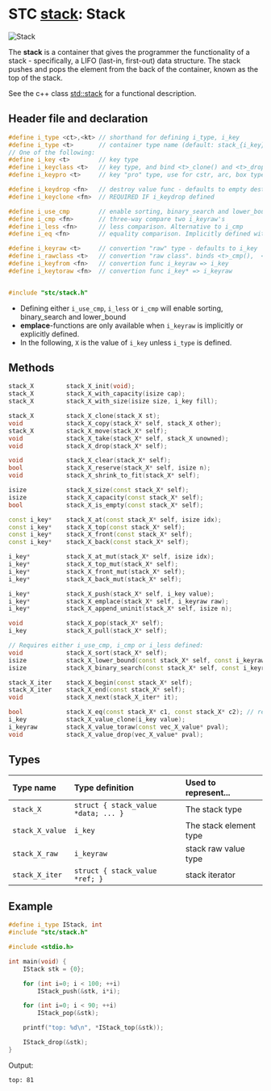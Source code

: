 # STC [stack](../include/stc/stack.h): Stack
![Stack](pics/stack.jpg)

The **stack** is a container that gives the programmer the functionality of a stack - specifically, a LIFO (last-in, first-out) data structure. The stack pushes and pops the element from the back of the container, known as the top of the stack.

See the c++ class [std::stack](https://en.cppreference.com/w/cpp/container/stack) for a functional description.

## Header file and declaration

```c++
#define i_type <ct>,<kt> // shorthand for defining i_type, i_key
#define i_type <t>       // container type name (default: stack_{i_key})
// One of the following:
#define i_key <t>        // key type
#define i_keyclass <t>   // key type, and bind <t>_clone() and <t>_drop() function names
#define i_keypro <t>     // key "pro" type, use for cstr, arc, box types

#define i_keydrop <fn>   // destroy value func - defaults to empty destruct
#define i_keyclone <fn>  // REQUIRED IF i_keydrop defined

#define i_use_cmp        // enable sorting, binary_search and lower_bound
#define i_cmp <fn>       // three-way compare two i_keyraw's
#define i_less <fn>      // less comparison. Alternative to i_cmp
#define i_eq <fn>        // equality comparison. Implicitly defined with i_cmp, but not i_less.

#define i_keyraw <t>     // convertion "raw" type - defaults to i_key
#define i_rawclass <t>   // convertion "raw class". binds <t>_cmp(),  <t>_eq(),  <t>_hash()
#define i_keyfrom <fn>   // convertion func i_keyraw => i_key
#define i_keytoraw <fn>  // convertion func i_key* => i_keyraw


#include "stc/stack.h"
```
- Defining either `i_use_cmp`, `i_less` or `i_cmp` will enable sorting, binary_search and lower_bound
- **emplace**-functions are only available when `i_keyraw` is implicitly or explicitly defined.
- In the following, `X` is the value of `i_key` unless `i_type` is defined.

## Methods

```c++
stack_X         stack_X_init(void);
stack_X         stack_X_with_capacity(isize cap);
stack_X         stack_X_with_size(isize size, i_key fill);

stack_X         stack_X_clone(stack_X st);
void            stack_X_copy(stack_X* self, stack_X other);
stack_X         stack_X_move(stack_X* self);                                    // move
void            stack_X_take(stack_X* self, stack_X unowned);                   // take ownership of unowned
void            stack_X_drop(stack_X* self);                                    // destructor

void            stack_X_clear(stack_X* self);
bool            stack_X_reserve(stack_X* self, isize n);
void            stack_X_shrink_to_fit(stack_X* self);

isize           stack_X_size(const stack_X* self);
isize           stack_X_capacity(const stack_X* self);
bool            stack_X_is_empty(const stack_X* self);

const i_key*    stack_X_at(const stack_X* self, isize idx);
const i_key*    stack_X_top(const stack_X* self);
const i_key*    stack_X_front(const stack_X* self);
const i_key*    stack_X_back(const stack_X* self);

i_key*          stack_X_at_mut(stack_X* self, isize idx);
i_key*          stack_X_top_mut(stack_X* self);
i_key*          stack_X_front_mut(stack_X* self);
i_key*          stack_X_back_mut(stack_X* self);

i_key*          stack_X_push(stack_X* self, i_key value);
i_key*          stack_X_emplace(stack_X* self, i_keyraw raw);
i_key*          stack_X_append_uninit(stack_X* self, isize n);

void            stack_X_pop(stack_X* self);                                     // destroy last element
i_key           stack_X_pull(stack_X* self);                                    // move out last element

// Requires either i_use_cmp, i_cmp or i_less defined:
void            stack_X_sort(stack_X* self);                                    // quicksort from sort.h
isize           stack_X_lower_bound(const stack_X* self, const i_keyraw raw);   // return c_NPOS if not found
isize           stack_X_binary_search(const stack_X* self, const i_keyraw raw); // return c_NPOS if not found

stack_X_iter    stack_X_begin(const stack_X* self);
stack_X_iter    stack_X_end(const stack_X* self);
void            stack_X_next(stack_X_iter* it);

bool            stack_X_eq(const stack_X* c1, const stack_X* c2); // require i_eq/i_cmp/i_less.
i_key           stack_X_value_clone(i_key value);
i_keyraw        stack_X_value_toraw(const vec_X_value* pval);
void            stack_X_value_drop(vec_X_value* pval);
```

## Types

| Type name          | Type definition                     | Used to represent...        |
|:-------------------|:------------------------------------|:----------------------------|
| `stack_X`          | `struct { stack_value *data; ... }` | The stack type             |
| `stack_X_value`    | `i_key`                             | The stack element type     |
| `stack_X_raw`      | `i_keyraw`                          | stack raw value type       |
| `stack_X_iter`     | `struct { stack_value *ref; }`      | stack iterator             |

## Example
```c++
#define i_type IStack, int
#include "stc/stack.h"

#include <stdio.h>

int main(void) {
    IStack stk = {0};

    for (int i=0; i < 100; ++i)
        IStack_push(&stk, i*i);

    for (int i=0; i < 90; ++i)
        IStack_pop(&stk);

    printf("top: %d\n", *IStack_top(&stk));

    IStack_drop(&stk);
}
```
Output:
```
top: 81
```
